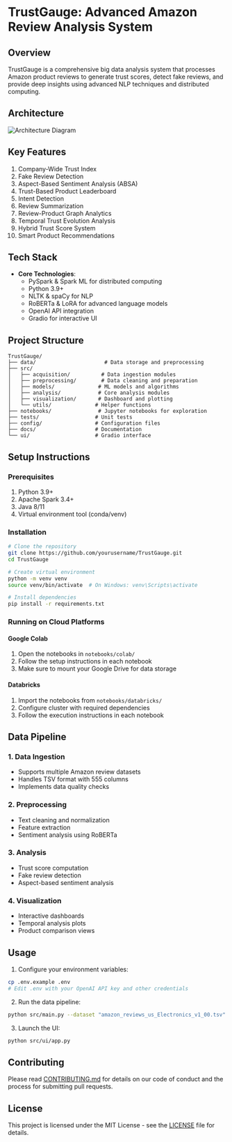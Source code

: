 # TrustGauge: Advanced Amazon Review Analysis System

## Overview
TrustGauge is a comprehensive big data analysis system that processes Amazon product reviews to generate trust scores, detect fake reviews, and provide deep insights using advanced NLP techniques and distributed computing.

## Architecture
![Architecture Diagram](docs/architecture.png)

## Key Features
1. Company-Wide Trust Index
2. Fake Review Detection
3. Aspect-Based Sentiment Analysis (ABSA)
4. Trust-Based Product Leaderboard
5. Intent Detection
6. Review Summarization
7. Review-Product Graph Analytics
8. Temporal Trust Evolution Analysis
9. Hybrid Trust Score System
10. Smart Product Recommendations

## Tech Stack
- **Core Technologies**:
  - PySpark & Spark ML for distributed computing
  - Python 3.9+
  - NLTK & spaCy for NLP
  - RoBERTa & LoRA for advanced language models
  - OpenAI API integration
  - Gradio for interactive UI

## Project Structure
```
TrustGauge/
├── data/                      # Data storage and preprocessing
├── src/
│   ├── acquisition/          # Data ingestion modules
│   ├── preprocessing/        # Data cleaning and preparation
│   ├── models/              # ML models and algorithms
│   ├── analysis/            # Core analysis modules
│   ├── visualization/       # Dashboard and plotting
│   └── utils/              # Helper functions
├── notebooks/               # Jupyter notebooks for exploration
├── tests/                  # Unit tests
├── config/                 # Configuration files
├── docs/                   # Documentation
└── ui/                     # Gradio interface
```

## Setup Instructions

### Prerequisites
1. Python 3.9+
2. Apache Spark 3.4+
3. Java 8/11
4. Virtual environment tool (conda/venv)

### Installation
```bash
# Clone the repository
git clone https://github.com/yourusername/TrustGauge.git
cd TrustGauge

# Create virtual environment
python -m venv venv
source venv/bin/activate  # On Windows: venv\Scripts\activate

# Install dependencies
pip install -r requirements.txt
```

### Running on Cloud Platforms

#### Google Colab
1. Open the notebooks in `notebooks/colab/`
2. Follow the setup instructions in each notebook
3. Make sure to mount your Google Drive for data storage

#### Databricks
1. Import the notebooks from `notebooks/databricks/`
2. Configure cluster with required dependencies
3. Follow the execution instructions in each notebook

## Data Pipeline

### 1. Data Ingestion
- Supports multiple Amazon review datasets
- Handles TSV format with 555 columns
- Implements data quality checks

### 2. Preprocessing
- Text cleaning and normalization
- Feature extraction
- Sentiment analysis using RoBERTa

### 3. Analysis
- Trust score computation
- Fake review detection
- Aspect-based sentiment analysis

### 4. Visualization
- Interactive dashboards
- Temporal analysis plots
- Product comparison views

## Usage
1. Configure your environment variables:
```bash
cp .env.example .env
# Edit .env with your OpenAI API key and other credentials
```

2. Run the data pipeline:
```bash
python src/main.py --dataset "amazon_reviews_us_Electronics_v1_00.tsv"
```

3. Launch the UI:
```bash
python src/ui/app.py
```

## Contributing
Please read [CONTRIBUTING.md](CONTRIBUTING.md) for details on our code of conduct and the process for submitting pull requests.

## License
This project is licensed under the MIT License - see the [LICENSE](LICENSE) file for details. 